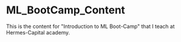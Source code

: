 # ML_BootCamp_Content
This is the content for "Introduction to ML Boot-Camp" that I teach at Hermes-Capital academy.
